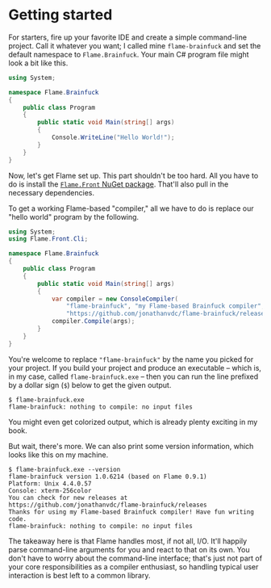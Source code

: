 # Getting started

For starters, fire up your favorite IDE and create a simple command-line project. Call it whatever you want; I called mine `flame-brainfuck` and set the default namespace to `Flame.Brainfuck`. Your main C# program file might look a bit like this.

```cs
using System;

namespace Flame.Brainfuck
{
    public class Program
    {
        public static void Main(string[] args)
        {
            Console.WriteLine("Hello World!");
        }
    }
}
```

Now, let's get Flame set up. This part shouldn't be too hard. All you have to do is install the [`Flame.Front` NuGet package](https://www.nuget.org/packages/Flame.Front/). That'll also pull in the necessary dependencies.

To get a working Flame-based "compiler," all we have to do is replace our "hello world" program by the following.

```cs
using System;
using Flame.Front.Cli;

namespace Flame.Brainfuck
{
    public class Program
    {
        public static void Main(string[] args)
        {
            var compiler = new ConsoleCompiler(
                "flame-brainfuck", "my Flame-based Brainfuck compiler",
                "https://github.com/jonathanvdc/flame-brainfuck/releases");
            compiler.Compile(args);
        }
    }
}
```

You're welcome to replace `"flame-brainfuck"` by the name you picked for your project. If you build your project and produce an executable &ndash; which is, in my case, called `flame-brainfuck.exe` &ndash; then you can run the line prefixed by a dollar sign (`$`) below to get the given output.

```
$ flame-brainfuck.exe
flame-brainfuck: nothing to compile: no input files
```

You might even get colorized output, which is already plenty exciting in my book.

But wait, there's more. We can also print some version information, which looks like this on my machine.

```
$ flame-brainfuck.exe --version
flame-brainfuck version 1.0.6214 (based on Flame 0.9.1)
Platform: Unix 4.4.0.57
Console: xterm-256color
You can check for new releases at https://github.com/jonathanvdc/flame-brainfuck/releases
Thanks for using my Flame-based Brainfuck compiler! Have fun writing code.
flame-brainfuck: nothing to compile: no input files
```

The takeaway here is that Flame handles most, if not all, I/O. It'll happily parse command-line arguments for you and react to that on its own. You don't have to worry about the command-line interface; that's just not part of your core responsibilities as a compiler enthusiast, so handling typical user interaction is best left to a common library.

